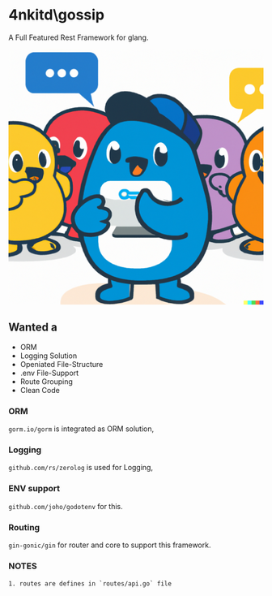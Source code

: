 # 4nkitd\gossip

A Full Featured Rest Framework for glang.

![](./storage/app/art.png)

## Wanted a
 - ORM
 - Logging Solution
 - Openiated File-Structure
 - .env File-Support
 - Route Grouping
 - Clean Code

### ORM
`gorm.io/gorm` is integrated as ORM solution,

### Logging
`github.com/rs/zerolog` is used for Logging,

### ENV support
`github.com/joho/godotenv` for this.

### Routing
`gin-gonic/gin` for router and core to support this framework.

### NOTES
```note
1. routes are defines in `routes/api.go` file 
```